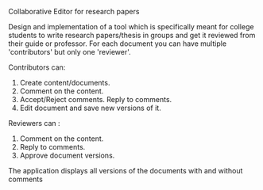 Collaborative Editor for research papers

Design and implementation of a tool which is specifically meant for college students to write
research papers/thesis in groups and get it reviewed from their guide or professor. For each
document you can have multiple 'contributors' but only one 'reviewer'.

Contributors can:
1) Create content/documents.
2) Comment on the content.
3) Accept/Reject comments. Reply to comments.
4) Edit document and save new versions of it.

Reviewers can :
1) Comment on the content.
2) Reply to comments.
3) Approve document versions.

The application displays all versions of the documents with and without
comments
